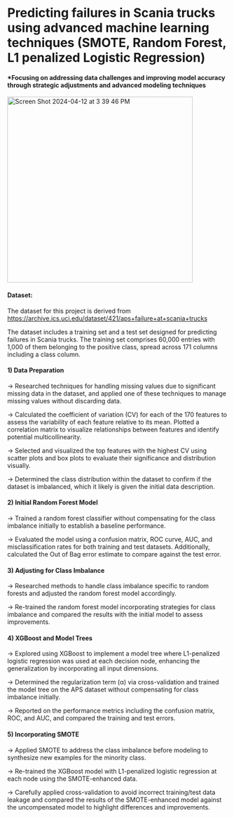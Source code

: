 # Predicting failures in Scania trucks using advanced machine learning techniques (SMOTE, Random Forest, L1 penalized Logistic Regression) 
#### *Focusing on addressing data challenges and improving model accuracy through strategic adjustments and advanced modeling techniques
<img width="423" alt="Screen Shot 2024-04-12 at 3 39 46 PM" src="https://github.com/niharikaabhange/APS-Failure-in-Trucks-SMOTE-Random-Forest-L1-Logistic-Regression-/assets/73836890/ac4170e2-7476-4e8d-9264-b3cc4e8acad0">

#### Dataset:
The dataset for this project is derived from https://archive.ics.uci.edu/dataset/421/aps+failure+at+scania+trucks

The dataset includes a training set and a test set designed for predicting failures in Scania trucks. The training set comprises 60,000 entries with 1,000 of them belonging to the positive class, spread across 171 columns including a class column.

#### 1) Data Preparation
-> Researched techniques for handling missing values due to significant missing data in the dataset, and applied one of these techniques to manage missing values without discarding data.

-> Calculated the coefficient of variation (CV) for each of the 170 features to assess the variability of each feature relative to its mean.
Plotted a correlation matrix to visualize relationships between features and identify potential multicollinearity.

-> Selected and visualized the top features with the highest CV using scatter plots and box plots to evaluate their significance and distribution visually.

-> Determined the class distribution within the dataset to confirm if the dataset is imbalanced, which it likely is given the initial data description.

#### 2) Initial Random Forest Model
-> Trained a random forest classifier without compensating for the class imbalance initially to establish a baseline performance.

-> Evaluated the model using a confusion matrix, ROC curve, AUC, and misclassification rates for both training and test datasets. Additionally, calculated the Out of Bag error estimate to compare against the test error.

#### 3) Adjusting for Class Imbalance
-> Researched methods to handle class imbalance specific to random forests and adjusted the random forest model accordingly.

-> Re-trained the random forest model incorporating strategies for class imbalance and compared the results with the initial model to assess improvements.

#### 4) XGBoost and Model Trees
-> Explored using XGBoost to implement a model tree where L1-penalized logistic regression was used at each decision node, enhancing the generalization by incorporating all input dimensions.

-> Determined the regularization term (α) via cross-validation and trained the model tree on the APS dataset without compensating for class imbalance initially.

-> Reported on the performance metrics including the confusion matrix, ROC, and AUC, and compared the training and test errors.

#### 5) Incorporating SMOTE
-> Applied SMOTE to address the class imbalance before modeling to synthesize new examples for the minority class.

-> Re-trained the XGBoost model with L1-penalized logistic regression at each node using the SMOTE-enhanced data.

-> Carefully applied cross-validation to avoid incorrect training/test data leakage and compared the results of the SMOTE-enhanced model against the uncompensated model to highlight differences and improvements.
